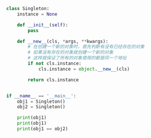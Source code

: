 
<BlogInfo id="838" title="26.单例模式" author="白日梦想猿" pv=0 read_times=0 pre_cost_time=0分22秒 category="并发编程" tag_list="['并发编程']" create_time="2022.03.03 17:21:59" update_time="2022.03.05 15:43:48" />

```python
class Singleton:
    instance = None

    def __init__(self):
        pass

    def __new__(cls, *args, **kwargs):
        # 在创建一个新的对象时，首先判断有没有已经存在的对象
        # 如果没有存在的对象就创建一个新的对象
        # 这样就保证了所有的对象使用的都是同一个地址
        if not cls.instance:
            cls.instance = object.__new__(cls)

        return cls.instance


if __name__ == '__main__':
    obj1 = Singleton()
    obj2 = Singleton()

    print(obj1)
    print(obj1)
    print(obj1 == obj2)

```

